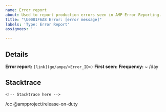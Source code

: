 ```yaml
---
name: Error report
about: Used to report production errors seen in AMP Error Reporting.
title: "\U0001F6A8 Error: [error message]"
labels: 'Type: Error Report'
assignees: ''

---
```


<!--
Please only file error reports from AMP Error Reporting here.
Replace/remove all of the text in brackets, including this text.
-->

Details
---

<!--
Remove the backticks around the link below and replace Error_ID with the ID from
the Cloud Error Reporting URL.
-->
**Error report:** `[link](go/ampe/<Error_ID>)`
**First seen:** <First seen date> <!--
Select "1 day" on the error details page for the error and record the
occurrences.
-->
**Frequency:** ~ <Daily occurrences>/day


Stacktrace
---
```
<!-- Stacktrace here -->
```

<!--
If there are other interesting trends to note (ex. all user-agent strings are
from iPhones, sudden jump in volume with recent release, etc.),
uncomment and include them in the section below.
-->

<!--
Notes
---
<Additional notes>
-->

/cc @ampproject/release-on-duty
